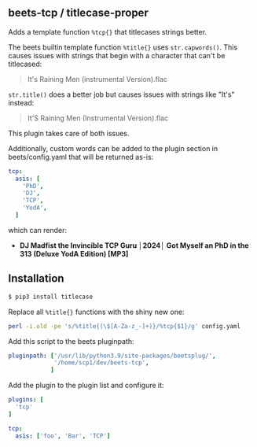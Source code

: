 beets-tcp / titlecase-proper
----------------------

Adds a template function `%tcp{}` that titlecases
strings better.

The beets builtin template function `%title{}` uses `str.capwords()`.
This causes issues with strings that begin with a character that can't
be titlecased:


> It's Raining Men (instrumental Version).flac


`str.title()` does a better job but causes issues with strings like
"It's" instead:


> It'S Raining Men (Instrumental Version).flac


This plugin takes care of both issues.

Additionally, custom words can be added to the plugin section in
beets/config.yaml that will be returned as-is:

```yaml
tcp:
  asis: [
    'PhD',
    'DJ',
    'TCP',
    'YodA',
  ]
```

which can render:

- **DJ Madfist the Invincible TCP Guru │2024│ Got Myself an PhD in the 313 (Deluxe YodA Edition) [MP3]**


Installation
------------
```bash
$ pip3 install titlecase
```

Replace all `%title{}` functions with the shiny new one:

```bash
perl -i.old -pe 's/%title{(\$[A-Za-z_-]+)}/%tcp{$1}/g' config.yaml
```

Add this script to the beets pluginpath:

```yaml
pluginpath: ['/usr/lib/python3.9/site-packages/beetsplug/',
             '/home/scp1/dev/beets-tcp',
            ]
```

Add the plugin to the plugin list and configure it:

```yaml
plugins: [
  'tcp'
]

tcp:
  asis: ['foo', 'Bar', 'TCP']
```
